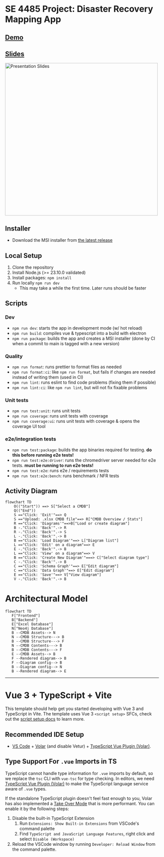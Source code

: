 # SE 4485 Project: Disaster Recovery Mapping App

## [Demo](https://drive.google.com/file/d/1741aa_tguOSqy1Pvi7uL9-o0IflHapt-/view?usp=drive_link)

## [Slides](https://docs.google.com/presentation/d/e/2PACX-1vS_aNyQDyKtzwJlb9gqzwD-AqBPWjtSt2gXDVk_rtCTKwmmSi_5vJ4WhjuNEatZUhHmBgoE0t1eDziT/pubembed?start=true&loop=false&delayms=3000)

[<img src="https://github.com/user-attachments/assets/0345c8f6-580b-4d57-aaa1-27ad769228ac" width=500 alt="Presentation Slides"/>](https://docs.google.com/presentation/d/e/2PACX-1vS_aNyQDyKtzwJlb9gqzwD-AqBPWjtSt2gXDVk_rtCTKwmmSi_5vJ4WhjuNEatZUhHmBgoE0t1eDziT/pubembed?start=true&loop=false&delayms=3000)

## Installer

- Download the MSI installer from [the latest release](https://github.com/pmaxhogan/4485-project/releases/latest)

## Local Setup

1. Clone the repository
2. Install Node.js (>= 23.10.0 validated)
3. Install packages: `npm install`
4. Run locally `npm run dev`
   - This may take a while the first time. Later runs should be faster

## Scripts

### Dev

- `npm run dev`: starts the app in development mode (w/ hot reload)
- `npm run build`: compiles vue & typescript into a build with electron
- `npm run package`: builds the app and creates a MSI installer (done by CI when a commit to main is tagged with a new version)

### Quality

- `npm run format`: runs prettier to format files as needed
- `npm run format:ci`: like `npm run format`, but fails if changes are needed instead of writing them (used in CI)
- `npm run lint`: runs eslint to find code problems (fixing them if possible)
- `npm run lint:ci`: like `npm run lint`, but will not fix fixable problems

### Unit tests

- `npm run test:unit`: runs unit tests
- `npm run coverage`: runs unit tests with coverage
- `npm run coverage:ui`: runs unit tests with coverage & opens the coverage UI tool

### e2e/integration tests

- `npm run test:package`: builds the app binaries required for testing. **do this before running e2e tests!**
- `npm run test:e2e:driver`: runs the chromedriver server needed for e2e tests. **must be running to run e2e tests!**
- `npm run test:e2e`: runs e2e / requirements tests
- `npm run test:e2e:bench`: runs benchmark / NFR tests

## Activity Diagram

```mermaid
flowchart TD
    O(("Start")) ==> S["Select a CMDB"]
    Q(("End"))
    S =="Click: 'Exit'"==> Q
    S =="Upload: .xlsx CMDB file"==> R["CMDB Overview / Stats"]
    R =="Click: 'Diagrams'"==>B["Load or create diagram"]
    B -."Click: 'Back'".-> R
    R -."Click: 'Back'".-> S
    L -."Click: 'Back'".-> B
    B =="Click: 'Load Diagram'"==> L["Diagram list"]
    L =="Click: 'Edit' on a diagram"==> E
    E -."Click: 'Back'".-> B
    L =="Click: 'View' on a diagram"==> V
    B =="Click: 'Create New Diagram'"===> C["Select diagram type"]
    C -."Click: 'Back'".-> B
    C =="Click: 'Schema Graph'"==> E["Edit diagram"]
    C =="Click: 'Data Graph'"==> E["Edit diagram"]
    E =="Click: 'Save'"==> V["View diagram"]
    V -."Click: 'Back'".-> B

```

# Architectural Model

```mermaid
flowchart TD
   F["Frontend"]
   B["Backend"]
   E["Excel Database"]
   N["Neo4j Database"]
   B --CMDB Assets--> N
   N --CMDB Structure---> B
   B --CMDB Structure---> F
   N --CMDB Contents---> B
   B --CMDB Contents---> F
   E --CMDB Assets--> B
   F --Rendered diagram--> B
   F --Diagram config--> B
   B --Diagram config--> N
   B --Rendered diagram--> E
```

---

# Vue 3 + TypeScript + Vite

This template should help get you started developing with Vue 3 and TypeScript in Vite. The template uses Vue 3 `<script setup>` SFCs, check out the [script setup docs](https://v3.vuejs.org/api/sfc-script-setup.html#sfc-script-setup) to learn more.

## Recommended IDE Setup

- [VS Code](https://code.visualstudio.com/) + [Volar](https://marketplace.visualstudio.com/items?itemName=Vue.volar) (and disable Vetur) + [TypeScript Vue Plugin (Volar)](https://marketplace.visualstudio.com/items?itemName=Vue.vscode-typescript-vue-plugin).

## Type Support For `.vue` Imports in TS

TypeScript cannot handle type information for `.vue` imports by default, so we replace the `tsc` CLI with `vue-tsc` for type checking. In editors, we need [TypeScript Vue Plugin (Volar)](https://marketplace.visualstudio.com/items?itemName=Vue.vscode-typescript-vue-plugin) to make the TypeScript language service aware of `.vue` types.

If the standalone TypeScript plugin doesn't feel fast enough to you, Volar has also implemented a [Take Over Mode](https://github.com/johnsoncodehk/volar/discussions/471#discussioncomment-1361669) that is more performant. You can enable it by the following steps:

1. Disable the built-in TypeScript Extension
   1. Run `Extensions: Show Built-in Extensions` from VSCode's command palette
   2. Find `TypeScript and JavaScript Language Features`, right click and select `Disable (Workspace)`
2. Reload the VSCode window by running `Developer: Reload Window` from the command palette.

